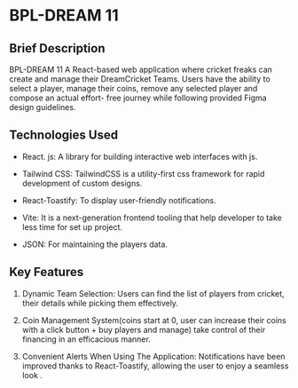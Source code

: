 # BPL-DREAM 11

## Brief Description

BPL-DREAM 11 A React-based web application where cricket freaks can create and manage their DreamCricket Teams. Users have the ability to select a player, manage their coins, remove any selected player and compose an actual effort- free journey while following provided Figma design guidelines.

## Technologies Used

- React. js: A library for building interactive web interfaces with js.

- Tailwind CSS: TailwindCSS is a utility-first css framework for rapid development of custom designs.

- React-Toastify: To display user-friendly notifications.

- Vite: It is a next-generation frontend tooling that help developer to take less time for set up project.

- JSON: For maintaining the players data.

## Key Features

1. Dynamic Team Selection: Users can find the list of players from cricket, their details while picking them effectively.

2. Coin Management System(coins start at 0, user can increase their coins with a click button + buy players and manage) take control of their financing in an efficacious manner.

3. Convenient Alerts When Using The Application: Notifications have been improved thanks to React-Toastify, allowing the user to enjoy a seamless look .
